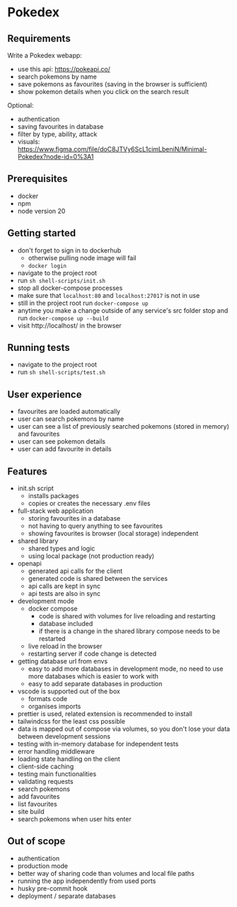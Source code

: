 # Pokedex

## Requirements

Write a Pokedex webapp:
- use this api: https://pokeapi.co/
- search pokemons by name
- save pokemons as favourites (saving in the browser is sufficient)
- show pokemon details when you click on the search result

Optional:
- authentication
- saving favourites in database
- filter by type, ability, attack
- visuals: https://www.figma.com/file/doC8JTVy6ScL1cimLbeniN/Minimal-Pokedex?node-id=0%3A1

## Prerequisites
- docker
- npm 
- node version 20

## Getting started

- don't forget to sign in to dockerhub
    - otherwise pulling node image will fail
    - `docker login`
- navigate to the project root
- run `sh shell-scripts/init.sh`
- stop all docker-compose processes
- make sure that `localhost:80` and `localhost:27017` is not in use
- still in the project root run `docker-compose up`
- anytime you make a change outside of any service's src folder stop and run `docker-compose up --build`
- visit http://localhost/ in the browser

## Running tests
- navigate to the project root
- run `sh shell-scripts/test.sh`

## User experience
- favourites are loaded automatically
- user can search pokemons by name
- user can see a list of previously searched pokemons (stored in memory) and favourites
- user can see pokemon details
- user can add favourite in details

## Features
- init.sh script
  - installs packages
  - copies or creates the necessary .env files
- full-stack web application
  - storing favourites in a database
  - not having to query anything to see favourites
  - showing favourites is browser (local storage) independent
- shared library
  - shared types and logic
  - using local package (not production ready)
- openapi
  - generated api calls for the client
  - generated code is shared between the services
  - api calls are kept in sync
  - api tests are also in sync
- development mode
  - docker compose
    - code is shared with volumes for live reloading and restarting
    - database included
    - if there is a change in the shared library compose needs to be restarted
  - live reload in the browser
  - restarting server if code change is detected
- getting database url from envs
  - easy to add more databases in development mode, no need to use more databases which is easier to work with
  - easy to add separate databases in production
- vscode is supported out of the box
  - formats code
  - organises imports
- prettier is used, related extension is recommended to install
- tailwindcss for the least css possible
- data is mapped out of compose via volumes, so you don't lose your data between development sessions
- testing with in-memory database for independent tests
- error handling middleware
- loading state handling on the client
- client-side caching
- testing main functionalities
- validating requests
- search pokemons
- add favourites
- list favourites
- site build
- search pokemons when user hits enter

## Out of scope
- authentication
- production mode
- better way of sharing code than volumes and local file paths
- running the app independently from used ports
- husky pre-commit hook
- deployment / separate databases
